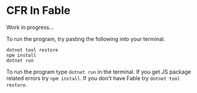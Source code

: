 # CFR In Fable

Work in progress...

To run the program, try pasting the following into your terminal.

```shell
dotnet tool restore
npm install
dotnet run
```

To run the program type `dotnet run` in the terminal. If you get JS package related errors try `npm install`. If you don't have Fable try `dotnet tool restore`.
